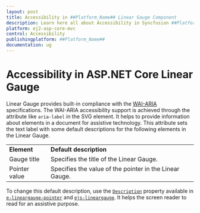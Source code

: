 ```yaml
---
layout: post
title: Accessibility in ##Platform_Name## Linear Gauge Component
description: Learn here all about Accessibility in Syncfusion ##Platform_Name## Linear Gauge component and more.
platform: ej2-asp-core-mvc
control: Accessibility
publishingplatform: ##Platform_Name##
documentation: ug
---
```



# Accessibility in ASP.NET Core Linear Gauge

<!-- markdownlint-disable MD013 -->
Linear Gauge provides built-in compliance with the [WAI-ARIA](http://www.w3.org/WAI/PF/aria-practices/) specifications. The WAI-ARIA accessibility support is achieved through the attribute like `aria-label` in the SVG element. It helps to provide information about elements in a document for assistive technology. This attribute sets the text label with some default descriptions for the following elements in the Linear Gauge.

<!-- markdownlint-disable MD033 -->
<table>
<tr>
<td><b>Element</b></td>
<td><b>Default description</b></td>
</tr>
<tr>
<td>Gauge title</td>
<td>Specifies the title of the Linear Gauge.</td>
</tr>
<tr>
<td>Pointer value</td>
<td>Specifies the value of the pointer in the Linear Gauge.</td>
</tr>
</table>

To change this default description, use the [`Description`](https://help.syncfusion.com/cr/aspnetcore-js2/Syncfusion.EJ2.LinearGauge.LinearGauge.html#Syncfusion_EJ2_LinearGauge_LinearGauge_Description) property available in [`e-lineargauge-pointer`](https://help.syncfusion.com/cr/aspnetcore-js2/Syncfusion.EJ2.LinearGauge.LinearGaugePointer.html#Syncfusion_EJ2_LinearGauge_LinearGaugePointer_Description) and [`ejs-lineargauge`](https://help.syncfusion.com/cr/aspnetcore-js2/Syncfusion.EJ2.LinearGauge.LinearGauge.html#Syncfusion_EJ2_LinearGauge_LinearGauge_Description). It helps the screen reader to read for an assistive purpose.